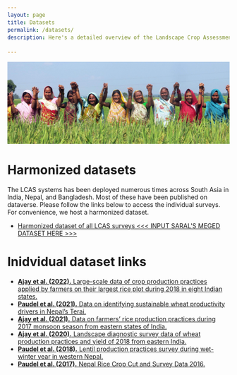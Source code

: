 ```yaml
---
layout: page
title: Datasets 
permalink: /datasets/
description: Here's a detailed overview of the Landscape Crop Assessment Survey (LCAS), it's modules and how it helps to collect big data that support sustainability transitions in agriculture. 

---
```


![](photo.jpg)

# Harmonized datasets

The LCAS systems has been deployed numerous times across South Asia in India, Nepal, and Bangladesh. Most of these have been published on dataverse. Please follow the links below to access the individual surveys. For convenience, we host a harmonized dataset. 


- [Harmonized dataset of all LCAS surveys <<< INPUT SARAL'S MEGED DATASET HERE >>>]()

# Inidvidual dataset links

- [**Ajay et al. (2022).** Large-scale data of crop production practices applied by farmers on their largest rice plot during 2018 in eight Indian states.](https://hdl.handle.net/11529/10548656)
- [**Paudel et al. (2021).** Data on identifying sustainable wheat productivity drivers in Nepal’s Terai.](https://hdl.handle.net/11529/10548615)
- [**Ajay et al. (2021).** Data on farmers’ rice production practices during 2017 monsoon season from eastern states of India. ](https://hdl.handle.net/11529/10548605)
- [**Ajay et al. (2020).** Landscape diagnostic survey data of wheat production practices and yield of 2018 from eastern India.](https://hdl.handle.net/11529/10548507)
- [**Paudel et al. (2018).** Lentil production practices survey during wet-winter year in western Nepal.](https://hdl.handle.net/11529/10548086)
- [**Paudel et al. (2017).** Nepal Rice Crop Cut and Survey Data 2016.](https://hdl.handle.net/11529/10968)

